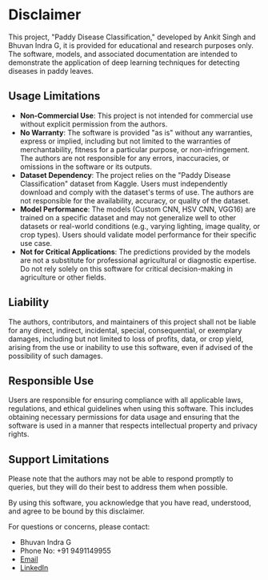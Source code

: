# Disclaimer

This project, "Paddy Disease Classification," developed by Ankit Singh and Bhuvan Indra G, it is provided for educational and research purposes only. The software, models, and associated documentation are intended to demonstrate the application of deep learning techniques for detecting diseases in paddy leaves.

## Usage Limitations

- **Non-Commercial Use**: This project is not intended for commercial use without explicit permission from the authors.
- **No Warranty**: The software is provided "as is" without any warranties, express or implied, including but not limited to the warranties of merchantability, fitness for a particular purpose, or non-infringement. The authors are not responsible for any errors, inaccuracies, or omissions in the software or its outputs.
- **Dataset Dependency**: The project relies on the "Paddy Disease Classification" dataset from Kaggle. Users must independently download and comply with the dataset's terms of use. The authors are not responsible for the availability, accuracy, or quality of the dataset.
- **Model Performance**: The models (Custom CNN, HSV CNN, VGG16) are trained on a specific dataset and may not generalize well to other datasets or real-world conditions (e.g., varying lighting, image quality, or crop types). Users should validate model performance for their specific use case.
- **Not for Critical Applications**: The predictions provided by the models are not a substitute for professional agricultural or diagnostic expertise. Do not rely solely on this software for critical decision-making in agriculture or other fields.

## Liability

The authors, contributors, and maintainers of this project shall not be liable for any direct, indirect, incidental, special, consequential, or exemplary damages, including but not limited to loss of profits, data, or crop yield, arising from the use or inability to use this software, even if advised of the possibility of such damages.

## Responsible Use

Users are responsible for ensuring compliance with all applicable laws, regulations, and ethical guidelines when using this software. This includes obtaining necessary permissions for data usage and ensuring that the software is used in a manner that respects intellectual property and privacy rights.

## Support Limitations

Please note that the authors may not be able to respond promptly to queries, but they will do their best to address them when possible.

By using this software, you acknowledge that you have read, understood, and agree to be bound by this disclaimer.

For questions or concerns, please contact:
- Bhuvan Indra G
- Phone No: +91 9491149955
- [Email](mailto:gbindra21@gmail.com)
- [LinkedIn](https://www.linkedin.com/in/bhuvan-indra-995828274)
